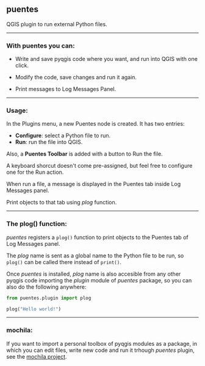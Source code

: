 ## puentes
QGIS plugin to run external Python files.

-----
### With puentes you can:

- Write and save pyqgis code where you want, and run into QGIS with one click.

- Modify the code, save changes and run it again.

- Print messages to Log Messages Panel.

----
### Usage:

In the Plugins menu, a new Puentes node is created. It has two entries: 
- **Configure**: select a Python file to run.
- **Run**: run the file into QGIS.

Also, a **Puentes Toolbar** is added with a button to Run the file.

A keyboard shorcut doesn't come pre-assigned, but feel free to configure one for the Run action.

When run a file, a message is displayed in the Puentes tab inside Log Messages panel.

Print objects to that tab using _plog_ function.

----
### The plog() function:

_puentes_ registers a `plog()` function to print objects to the Puentes tab of Log Messages panel.  

The _plog_ name is sent as a global name to the Python file to be run, so `plog()` can be called there instead of `print()`.

Once _puentes_ is installed, _plog_ name is also accesible from any other pyqgis code importing the _plugin_ module of _puentes_ package, so you can also do the following anywhere:

```python
from puentes.plugin import plog

plog("Hello world!")
```

----
### mochila:

If you want to import a personal toolbox of pyqgis modules as a package, in which you can edit files, write new code and run it trhough _puentes_ plugin, see the [mochila project](https://github.com/caprieldeluca/mochila).
